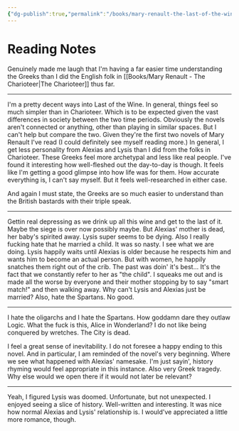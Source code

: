 ```yaml
---
{"dg-publish":true,"permalink":"/books/mary-renault-the-last-of-the-wine/","tags":["books"],"created":"2024-12-05","updated":"2025-05-15"}
---
```



# Reading Notes

Genuinely made me laugh that I'm having a far easier time understanding the Greeks than I did the English folk in [[Books/Mary Renault - The Charioteer\|The Charioteer]] thus far.

----

I'm a pretty decent ways into Last of the Wine. In general, things feel so much simpler than in Charioteer. Which is to be expected given the vast differences in society between the two time periods. Obviously the novels aren't connected or anything, other than playing in similar spaces. But I can't help but compare the two. Given they're the first two novels of Mary Renault I've read (I could definitely see myself reading more.) In general, I get less personality from Alexias and Lysis than I did from the folks in Charioteer. These Greeks feel more archetypal and less like real people. I've found it interesting how well-fleshed out the day-to-day is though. It feels like I'm getting a good glimpse into how life was for them. How accurate everything is, I can't say myself. But it feels well-researched in either case.

And again I must state, the Greeks are so much easier to understand than the British bastards with their triple speak.

---

Gettin real depressing as we drink up all this wine and get to the last of it. Maybe the siege is over now possibly maybe. But Alexias' mother is dead, her baby's spirited away. Lysis super seems to be dying. Also I really fucking hate that he married a child. It was so nasty. I see what we are doing. Lysis happily waits until Alexias is older because he respects him and wants him to become an actual person. But with women, he happily snatches them right out of the crib. The past was doin' it's best... It's the fact that we constantly refer to her as "the child". I squeaks me out and is made all the worse by everyone and their mother stopping by to say "smart match!" and then walking away. Why can't Lysis and Alexias just be married? Also, hate the Spartans. No good.

----

I hate the oligarchs and I hate the Spartans. How goddamn dare they outlaw Logic. What the fuck is this, Alice in Wonderland? I do not like being conquered by wretches. The City is dead.

I feel a great sense of inevitability. I do not foresee a happy ending to this novel. And in particular, I am reminded of the novel's very beginning. Where we see what happened with Alexias' namesake. I'm just sayin', history rhyming would feel appropriate in this instance. Also very Greek tragedy. Why else would we open there if it would not later be relevant?

----

Yeah, I figured Lysis was doomed. Unfortunate, but not unexpected. I enjoyed seeing a slice of history. Well-written and interesting. It was nice how normal Alexias and Lysis' relationship is. I would've appreciated a little more romance, though.
